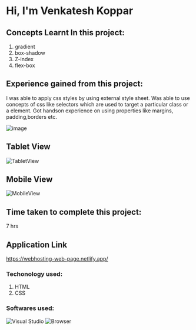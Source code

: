 # Hi, I'm Venkatesh Koppar

## Concepts Learnt In this project:

1. gradient
2. box-shadow
3. Z-index
4. flex-box


## Experience gained from this project:
I was able to apply css styles by using external style sheet. 
Was able to use concepts of css like selectors which are used to target a particular class or a element. Got handson experience on using properties like margins, padding,borders etc.   

![image](./Output.png)

## Tablet View
![TabletView](./Tablet%20Screenshot.png)

## Mobile View
![MobileView](./Mobile%20Screenshot.png)

## Time taken to complete this project:
7 hrs

## Application Link
https://webhosting-web-page.netlify.app/

### Techonology used:
1. HTML
2. CSS

### Softwares used:
![Visual Studio](https://img.shields.io/badge/Code--editor-Visual%20Studio-green)
![Browser](https://img.shields.io/badge/Browser-Google--Chrome-green)
